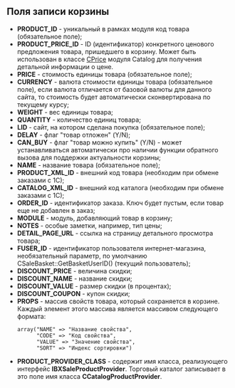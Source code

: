 ## Поля записи корзины
<ul> 			 
          <li><b>PRODUCT_ID</b> - уникальный в рамках модуля код товара (обязательное поле);</li>
          <li><b>PRODUCT_PRICE_ID</b> - ID (идентификатор) конкретного ценового предложения товара, пришедшего в корзину. Может быть использован в классе <a href="/api_help/catalog/classes/cprice/index.php">CPrice</a> модуля Catalog для получения детальной информации о цене.</li>
          <li> 		<b> 	 PRICE</b> - стоимость единицы товара (обязательное поле);</li>
          <li><b>CURRENCY</b> - валюта стоимости единицы товара (обязательное поле), если валюта отличается от базовой валюты для данного сайта, то стоимость будет автоматически сконвертирована по текущему курсу;</li>
          <li><b>WEIGHT</b> - вес единицы товара;</li>
          <li><b>QUANTITY</b> - количество единиц товара;</li>
          <li><b>LID</b> - сайт, на котором сделана покупка (обязательное поле);</li>
          <li><b>DELAY</b> - флаг "товар отложен" (Y/N);</li>
          <li><b>CAN_BUY</b> - флаг "товар можно купить" (Y/N) - может устанавливаться автоматически про наличии функции обратного вызова для поддержки актуальности корзины;</li>
          <li><b>NAME</b> - название товара (обязательное поле);</li>
          <li><b>PRODUCT_XML_ID</b> - внешний код товара (необходим при обмене заказами с 1С);</li>
          <li><b>CATALOG_XML_ID</b> - внешний код каталога (необходим при обмене заказами с 1С);</li>
          <li><b>ORDER_ID</b> - идентификатор заказа. Ключ будет пустым, если товар еще не добавлен в заказ;</li>
          <li><b>MODULE</b> - модуль, добавляющий товар в корзину;</li>
          <li><b>NOTES</b> - особые заметки, например, тип цены;</li>
          <li><b>DETAIL_PAGE_URL</b> - ссылка на страницу детального просмотра товара;</li>
          <li><b>FUSER_ID</b> - идентификатор пользователя интернет-магазина, необязательный параметр, по умолчанию CSaleBasket::GetBasketUserID() (текущий пользователь);</li>
          <li><b>DISCOUNT_PRICE</b> - величина скидки;</li>
          <li><b>DISCOUNT_NAME</b> - название скидки;</li>
          <li><b>DISCOUNT_VALUE</b> - размер скидки (в процентах);</li>
          <li><b>DISCOUNT_COUPON</b> - купон скидки;</li>
          <li><b>PROPS</b> - массив свойств товара, который сохраняется в корзине. Каждый элемент этого массива является массивом следующего формата: 		 
            <pre class="syntax hljs php" data-initialized="true" data-gclp-id="1"><code class=" hljs "><span class="hljs-keyword"><span class="hljs-keyword">array</span></span>(<span class="hljs-string"><span class="hljs-string">"NAME"</span></span> =&gt; <span class="hljs-string"><span class="hljs-string">"Название свойства"</span></span>,
      <span class="hljs-string"><span class="hljs-string">"CODE"</span></span> =&gt; <span class="hljs-string"><span class="hljs-string">"Код свойства"</span></span>, 
      <span class="hljs-string"><span class="hljs-string">"VALUE"</span></span> =&gt; <span class="hljs-string"><span class="hljs-string">"Значение свойства"</span></span>, 
      <span class="hljs-string"><span class="hljs-string">"SORT"</span></span> =&gt; <span class="hljs-string"><span class="hljs-string">"Индекс сортировки"</span></span>)</code></pre>
           </li>
          <li><b>PRODUCT_PROVIDER_CLASS</b> - содержит имя класса, реализующего интерфейс <b> IBXSaleProductProvider</b>. Торговый каталог записывает в это поле имя класса <b>CCatalogProductProvider</b>.</li>
</ul>
